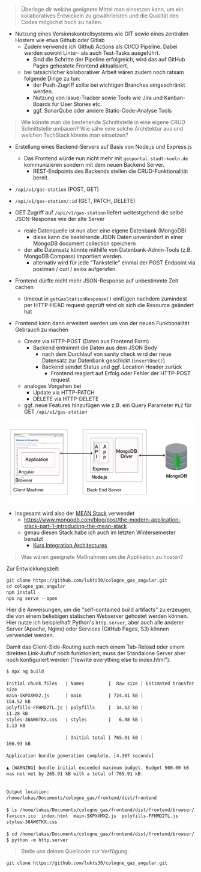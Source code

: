 >Überlege dir welche geeignete Mittel man einsetzen kann, um ein kollaboratives Entwickeln zu gewährleisten und die Qualität des Codes möglichst hoch zu halten.

- Nutzung eines Versionskontrollsystems wie GIT sowie eines zentralen Hosters wie etwa Github oder Gitlab
  - Zudem verwende ich Github Actions als CI/CD Pipeline. Dabei werden sowohl Linter- als auch Test-Tasks ausgeführt.
    - Sind die Schritte der Pipeline erfolgreich, wird das auf GitHub Pages gehostete Frontend aktualisiert.
  - bei tatsächlicher kollaborativer Arbeit wären zudem noch ratsam folgende Dinge zu tun:
    - der Push-Zugriff sollte bei wichtigen Branches eingeschränkt werden.
    - Nutzung von Issue-Tracker sowie Tools wie Jira und Kanban-Boards für User Stories etc.
    - ggf. SonarQube oder andere Static-Code-Analyse Tools

>Wie könnte man die bestehende Schnittstelle in eine eigene CRUD Schnittstelle umbauen? Wie sähe eine solche Architektur aus und welchen TechStack könnte man einsetzen?

- Erstellung eines Backend-Servers auf Basis von Node.js und Express.js
  - Das Frontend würde nun nicht mehr mit `geoportal.stadt-koeln.de` kommunizieren sondern mit dem neuen Backend Server.
    - REST-Endpoints des Backends stellen die CRUD-Funktionalität bereit.
  
- `/api/v1/gas-station` (POST, GET)
- `/api/v1/gas-station/:id` (GET, PATCH, DELETE)

- GET Zugriff auf `/api/v1/gas-station` liefert weitestgehend die selbe JSON-Response wie der alte Server
  - reale Datenquelle ist nun aber eine eigene Datenbank (MongoDB)
    - diese kann die bestehende JSON Daten unverändert in einer MongoDB document collection speichern
  - der alte Datensatz könnte mithilfe von Datenbank-Admin-Tools (z.B. MongoDB Compass) importiert werden.
    - alternativ wird für jede "Tankstelle" einmal der POST Endpoint via postman / curl / axios aufgerufen. 
    
- Frontend dürfte nicht mehr JSON-Response auf unbestimmte Zeit cachen
  - timeout in `getGasStationResponse()` einfügen nachdem zumindest per HTTP-HEAD request geprüft wird ob sich die Resource geändert hat

- Frontend kann dann erweitert werden um von der neuen Funktionalität Gebrauch zu machen
  - Create via HTTP-POST (Daten aus Frontend Form)
    - Backend entnimmt die Daten aus dem JSON Body
      - nach dem Durchlauf von sanity check wird der neue Datensatz zur Datenbank geschickt (`insertOne()`)
      - Backend sendet Status und ggf. Location Header zurück
          - Frontend reagiert auf Erfolg oder Fehler der HTTP-POST request 
  - analoges Vorgehen bei        
    - Update via HTTP-PATCH
    - DELETE via HTTP-DELETE
  - ggf. neue Features hinzufügen wie z.B. ein Query Parameter `PLZ` für GET `/api/v1/gas-station`



![Abb. MEAN Stack](image.png)
 
- Insgesamt wird also der [MEAN Stack](https://en.wikipedia.org/wiki/MEAN_(solution_stack)) verwendet
  - https://www.mongodb.com/blog/post/the-modern-application-stack-part-1-introducing-the-mean-stack
  - genau diesen Stack habe ich auch im letzten Wintersemester benutzt
    - [Kurs Integration Architectures](https://eva2.inf.h-brs.de/studium/curriculum/2017/matrix/bi/473/en/)


>Was wären geeignete Maßnahmen um die Applikation zu hosten? 

Zur Entwicklungszeit:
```
git clone https://github.com/lukts30/cologne_gas_angular.git
cd cologne_gas_angular
npm install
npx ng serve --open
```

Hier die Anweisungen, um die "self-contained build artifacts" zu erzeugen, die von einem beliebigen statischen Webserver gehostet werden können.
Hier nutze ich beispielhaft Python's `http.server`, aber auch alle anderer Server (Apache, Nginx) oder Services (GitHub Pages, S3) können verwendet werden.

Damit das Client-Side-Routing auch nach einem Tab-Reload oder einem direkten Link-Aufruf noch funktioniert, muss der Standalone Server aber noch konfiguriert werden ("rewrite everything else to index.html").

```
$ npx ng build

Initial chunk files   | Names         |  Raw size | Estimated transfer size
main-SKPXXMX2.js      | main          | 724.41 kB |               154.52 kB
polyfills-FFHMD2TL.js | polyfills     |  34.52 kB |                11.28 kB
styles-36AW6TKX.css   | styles        |   6.98 kB |                 1.13 kB

                      | Initial total | 765.91 kB |               166.93 kB

Application bundle generation complete. [4.307 seconds]

▲ [WARNING] bundle initial exceeded maximum budget. Budget 500.00 kB was not met by 265.91 kB with a total of 765.91 kB.


Output location: /home/lukas/Documents/cologne_gas/frontend/dist/frontend

$ ls /home/lukas/Documents/cologne_gas/frontend/dist/frontend/browser/
favicon.ico  index.html  main-SKPXXMX2.js  polyfills-FFHMD2TL.js  styles-36AW6TKX.css

$ cd /home/lukas/Documents/cologne_gas/frontend/dist/frontend/browser/
$ python -m http.server
```


>Stelle uns deinen Quellcode zur Verfügung.

```
git clone https://github.com/lukts30/cologne_gas_angular.git
```